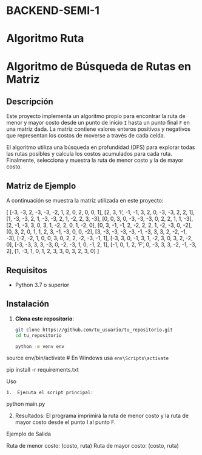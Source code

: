 # BACKEND-SEMI-1
# Algoritmo Ruta

# Algoritmo de Búsqueda de Rutas en Matriz

## Descripción

Este proyecto implementa un algoritmo propio para encontrar la ruta de menor y mayor costo desde un punto de inicio `I` hasta un punto final `F` en una matriz dada. La matriz contiene valores enteros positivos y negativos que representan los costos de moverse a través de cada celda. 

El algoritmo utiliza una búsqueda en profundidad (DFS) para explorar todas las rutas posibles y calcula los costos acumulados para cada ruta. Finalmente, selecciona y muestra la ruta de menor costo y la de mayor costo.

## Matriz de Ejemplo

A continuación se muestra la matriz utilizada en este proyecto:

[
[-3, -3, 2, -3, -3, -2, 1, 2, 0, 2, 0, 0, 1],
[2, 3, ‘I’, -1, -1, 3, 2, 0, -3, -3, 2, 2, 1],
[1, -3, -3, 2, 1, -3, -3, 2, 1, -2, 2, 3, -3],
[0, 0, 3, 0, -3, -3, -3, 0, 2, 2, 1, 1, -3],
[2, -1, -3, 3, 0, 3, 1, -2, 2, 0, 1, -2, 0],
[0, 3, -1, -1, 2, -2, 2, 2, 1, -2, -3, 0, -2],
[0, 3, 2, 0, 1, 1, 2, 3, -1, -3, 0, 0, -2],
[3, -3, -3, -3, -3, -1, -3, 3, 3, 2, -2, -1, -3],
[-2, -2, 1, 0, 0, 3, 0, 2, 2, -2, -3, -1, 1],
[-3, 3, 0, -1, 3, 1, -2, 3, 0, 3, 2, -2, 0],
[-3, -3, 3, 3, -3, 0, -2, -3, 1, 0, -1, 2, 1],
[-1, 0, 1, 2, ‘F’, 0, -3, 3, 3, -2, -1, -3, 2],
[1, -3, 1, 0, 1, 2, 3, 3, 0, 3, 2, 3, 0]
]


## Requisitos

- Python 3.7 o superior

## Instalación

1. **Clona este repositorio**:
   ```bash
   git clone https://github.com/tu_usuario/tu_repositorio.git
   cd tu_repositorio

   python -m venv env
source env/bin/activate  # En Windows usa `env\Scripts\activate`

pip install -r requirements.txt


Uso

	1.	Ejecuta el script principal:
 python main.py


 2.	Resultados: El programa imprimirá la ruta de menor costo y la ruta de mayor costo desde el punto I al punto F.

Ejemplo de Salida

Ruta de menor costo: (costo, ruta)
Ruta de mayor costo: (costo, ruta)
